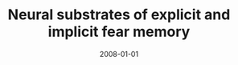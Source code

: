 ---
title: "Neural substrates of explicit and implicit fear memory"
date: 2008-01-01
authors_string: D. Knight, N. Waters, Peter Bandettini
authors:
   - D. Knight
   - N. Waters
   - Peter Bandettini
author_ids:
   - david_knight
   - najah_waters
   - peter_bandettini
journal: 'NeuroImage'
volume: 
issue: 
pages: 208-214
book_title: ''
publisher: ''
abstract: ''
project_id: 
paper_url: 
doi: 
data_loc: ''
code_loc: ''
file: '/assets/publications//assets/publications/'
file_name: '/assets/publications/'
type: journal_article
pub_str: ' (2008) NeuroImage : 208-214'
layout: publication 
---